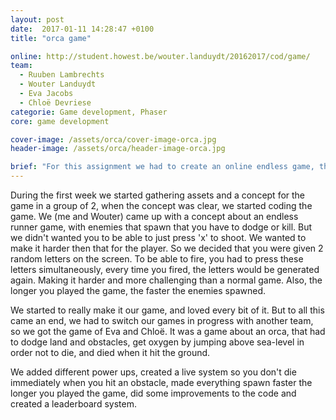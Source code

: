 ```yaml
---
layout: post
date:  2017-01-11 14:28:47 +0100
title: "orca game"

online: http://student.howest.be/wouter.landuydt/20162017/cod/game/
team:
  - Ruuben Lambrechts
  - Wouter Landuydt
  - Eva Jacobs
  - Chloë Devriese
categorie: Game development, Phaser
core: game development

cover-image: /assets/orca/cover-image-orca.jpg
header-image: /assets/orca/header-image-orca.jpg

brief: "For this assignment we had to create an online endless game, that get's harder the further you get, with a scoring system and a leaderboard with Phaser."
---
```

During the first week we started gathering assets and a concept for the game in a group of 2, when the concept was clear, we started coding the game. We (me and Wouter) came up with a concept about an endless runner game, with enemies that spawn that you have to dodge or kill. But we didn't wanted you to be able to just press 'x' to shoot. We wanted to make it harder then that for the player. So we decided that you were given 2 random letters on the screen. To be able to fire, you had to press these letters simultaneously, every time you fired, the letters would be generated again. Making it harder and more challenging than a normal game. Also, the longer you played the game, the faster the enemies spawned.

We started to really make it our game, and loved every bit of it. But to all this came an end, we had to switch our  games in progress with another team, so we got the game of Eva and Chloë. It was a game about an orca, that had to dodge land and obstacles, get oxygen by jumping above sea-level in order not to die, and died when it hit the ground.

We added different power ups, created a live system so you don't die immediately when you hit an obstacle, made everything spawn faster the longer you played the game, did some improvements to the code and created a leaderboard system.
